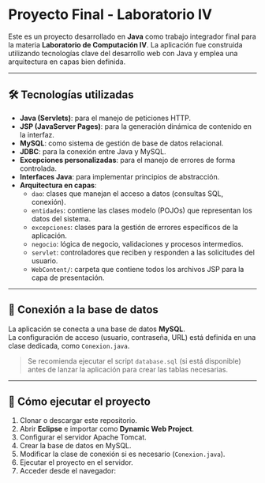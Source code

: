 # Proyecto Final - Laboratorio IV

Este es un proyecto desarrollado en **Java** como trabajo integrador final para la materia **Laboratorio de Computación IV**. La aplicación fue construida utilizando tecnologías clave del desarrollo web con Java y emplea una arquitectura en capas bien definida.

---

## 🛠️ Tecnologías utilizadas

- **Java (Servlets)**: para el manejo de peticiones HTTP.
- **JSP (JavaServer Pages)**: para la generación dinámica de contenido en la interfaz.
- **MySQL**: como sistema de gestión de base de datos relacional.
- **JDBC**: para la conexión entre Java y MySQL.
- **Excepciones personalizadas**: para el manejo de errores de forma controlada.
- **Interfaces Java**: para implementar principios de abstracción.
- **Arquitectura en capas**:
  - `dao`: clases que manejan el acceso a datos (consultas SQL, conexión).
  - `entidades`: contiene las clases modelo (POJOs) que representan los datos del sistema.
  - `excepciones`: clases para la gestión de errores específicos de la aplicación.
  - `negocio`: lógica de negocio, validaciones y procesos intermedios.
  - `servlet`: controladores que reciben y responden a las solicitudes del usuario.
  - `WebContent/`: carpeta que contiene todos los archivos JSP para la capa de presentación.

---

## 🔌 Conexión a la base de datos

La aplicación se conecta a una base de datos **MySQL**.  
La configuración de acceso (usuario, contraseña, URL) está definida en una clase dedicada, como `Conexion.java`.

> Se recomienda ejecutar el script `database.sql` (si está disponible) antes de lanzar la aplicación para crear las tablas necesarias.

---

## 🚀 Cómo ejecutar el proyecto

1. Clonar o descargar este repositorio.
2. Abrir **Eclipse** e importar como **Dynamic Web Project**.
3. Configurar el servidor Apache Tomcat.
4. Crear la base de datos en MySQL.
5. Modificar la clase de conexión si es necesario (`Conexion.java`).
6. Ejecutar el proyecto en el servidor.
7. Acceder desde el navegador:


